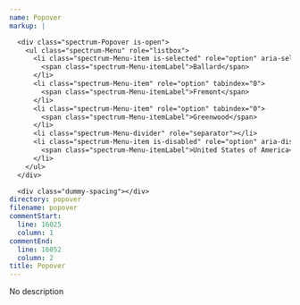 ```yaml
---
name: Popover
markup: |

  <div class="spectrum-Popover is-open">
    <ul class="spectrum-Menu" role="listbox">
      <li class="spectrum-Menu-item is-selected" role="option" aria-selected="true" tabindex="0">
        <span class="spectrum-Menu-itemLabel">Ballard</span>
      </li>
      <li class="spectrum-Menu-item" role="option" tabindex="0">
        <span class="spectrum-Menu-itemLabel">Fremont</span>
      </li>
      <li class="spectrum-Menu-item" role="option" tabindex="0">
        <span class="spectrum-Menu-itemLabel">Greenwood</span>
      </li>
      <li class="spectrum-Menu-divider" role="separator"></li>
      <li class="spectrum-Menu-item is-disabled" role="option" aria-disabled="true">
        <span class="spectrum-Menu-itemLabel">United States of America</span>
      </li>
    </ul>
  </div>

  <div class="dummy-spacing"></div>
directory: popover
filename: popover
commentStart:
  line: 16025
  column: 1
commentEnd:
  line: 16052
  column: 2
title: Popover
---
```

No description